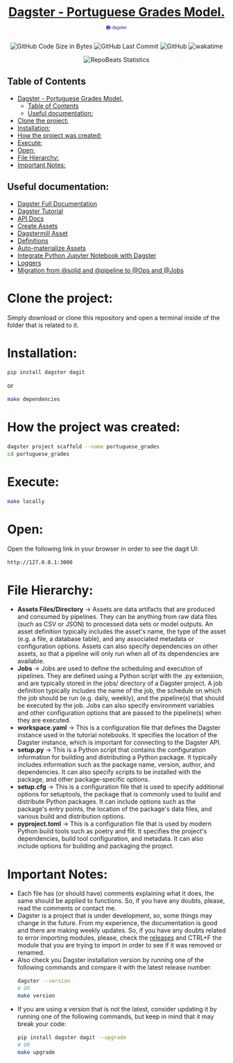 <div align="center">
  
# [Dagster - Portuguese Grades Model.](https://github.com/BrenoFariasdaSilva/Dagster-Portuguese-Grades) <img src="https://github.com/BrenoFariasdaSilva/Dagster-Portuguese-Grades/blob/main/.assets/Dagster.svg"  width="11%" height="11%">

</div>

<div align="center">

![GitHub Code Size in Bytes](https://img.shields.io/github/languages/code-size/BrenoFariasdaSilva/Dagster-Portuguese-Grades)
![GitHub Last Commit](https://img.shields.io/github/last-commit/BrenoFariasdaSilva/Dagster-Portuguese-Grades)
![GitHub](https://img.shields.io/github/license/BrenoFariasdaSilva/Dagster-Portuguese-Grades)
![wakatime](https://wakatime.com/badge/github/BrenoFariasdaSilva/Dagster-Portuguese-Grades.svg)

</div>

<div align="center">
  
![RepoBeats Statistics](https://repobeats.axiom.co/api/embed/a69b11f4c6e0689db103246f57235ed35c10f181.svg "Repobeats analytics image")

</div>

## Table of Contents
- [Dagster - Portuguese Grades Model. ](#dagster---portuguese-grades-model-)
	- [Table of Contents](#table-of-contents)
	- [Useful documentation:](#useful-documentation)
- [Clone the project:](#clone-the-project)
- [Installation:](#installation)
- [How the project was created:](#how-the-project-was-created)
- [Execute:](#execute)
- [Open:](#open)
- [File Hierarchy:](#file-hierarchy)
- [Important Notes:](#important-notes)


## Useful documentation:
* [Dagster Full Documentation](https://docs.dagster.io/getting-started)
* [Dagster Tutorial](https://docs.dagster.io/tutorial)
* [API Docs](https://docs.dagster.io/_apidocs)
* [Create Assets](https://docs.dagster.io/concepts/assets/software-defined-assets)
* [Dagstermill Asset](https://docs.dagster.io/_apidocs/libraries/dagstermill#dagstermill.define_dagstermill_asset)
* [Definitions](https://docs.dagster.io/_apidocs/definitions#dagster.Definitions)
* [Auto-materialize Assets](https://docs.dagster.io/concepts/assets/asset-auto-execution)
* [Integrate Python Jupyter Notebook with Dagster](https://docs.dagster.io/integrations/dagstermill/using-notebooks-with-dagster)
* [Loggers](https://docs.dagster.io/concepts/logging/loggers)
* [Migration from @solid and @pipeline to @Ops and @Jobs](https://docs.dagster.io/0.15.7/guides/dagster/graph_job_op)

# Clone the project:
Simply download or clone this repository and open a terminal inside of the folder that is related to it. 

# Installation:
```bash
pip install dagster dagit
```

or 

```bash
make dependencies
```

# How the project was created:
```bash
dagster project scaffold --name portuguese_grades
cd portuguese_grades
```
# Execute:
```bash
make locally
```
# Open:
Open the following link in your browser in order to see the dagit UI:
```bash
http://127.0.0.1:3000
```
# File Hierarchy:
* **Assets Files/Directory** ->  Assets are data artifacts that are produced and consumed by pipelines. They can be anything from raw data files (such as CSV or JSON) to processed data sets or model outputs. An asset definition typically includes the asset's name, the type of the asset (e.g. a file, a database table), and any associated metadata or configuration options. Assets can also specify dependencies on other assets, so that a pipeline will only run when all of its dependencies are available.
* **Jobs** -> Jobs are used to define the scheduling and execution of pipelines. They are defined using a Python script with the .py extension, and are typically stored in the jobs/ directory of a Dagster project. A job definition typically includes the name of the job, the schedule on which the job should be run (e.g. daily, weekly), and the pipeline(s) that should be executed by the job. Jobs can also specify environment variables and other configuration options that are passed to the pipeline(s) when they are executed.
* **workspace.yaml** -> This is a configuration file that defines the Dagster instance used in the tutorial notebooks. It specifies the location of the Dagster instance, which is important for connecting to the Dagster API.
* **setup.py** -> This is a Python script that contains the configuration information for building and distributing a Python package. It typically includes information such as the package name, version, author, and dependencies. It can also specify scripts to be installed with the package, and other package-specific options.
* **setup.cfg** -> This is a configuration file that is used to specify additional options for setuptools, the package that is commonly used to build and distribute Python packages. It can include options such as the package's entry points, the location of the package's data files, and various build and distribution options.
* **pyproject.toml** -> This is a configuration file that is used by modern Python build tools such as poetry and flit. It specifies the project's dependencies, build tool configuration, and metadata. It can also include options for building and packaging the project.

# Important Notes:
* Each file has (or should have) comments explaining what it does, the same should be applied to functions. So, if you have any doubts, please, read the comments or contact me.
* Dagster is a project that is under development, so, some things may change in the future. From my experience, the documentation is good and there are making weekly updates. So, if you have any doubts related to error importing modules, please, check the [releases](https://github.com/dagster-io/dagster/releases) and CTRL+F the module that you are trying to import in order to see if it was removed or renamed.  
* Also check you Dagster installation version by running one of the following commands and compare it with the latest release number:
	```bash
	dagster --version
	# OR
	make version
	```
* If you are using a version that is not the latest, consider updating it by running one of the following commands, but keep in mind that it may break your code:
	```bash
	pip install dagster dagit --upgrade
	# OR
	make upgrade
	```
